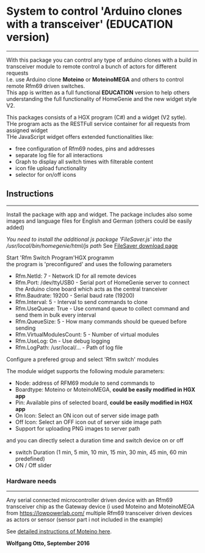 # System to control 'Arduino clones with a transceiver' (EDUCATION version)
---
With this package you can control any type of arduino clones with a build in transceiver module to remote control a bunch of actors for different requests   
I.e. use Arduino clone **Moteino** or **MoteinoMEGA** and others to control remote Rfm69 driven switches.  
This app is written as a full functional **EDUCATION** version to help others understanding the full functionality of HomeGenie and the new widget style V2.

This packages consists of a HGX program (C#) and a widget (V2 sytle). THe program acts as the RESTFull service container for all requests from assigned widget   
THe JavaScript widget offers extended functionalities like: 
+ free configuration of Rfm69 nodes, pins and addresses 
+ separate log file for all interactions
+ Graph to display all switch times with filterable content
+ icon file upload functionality
+ selector for on/off icons

## Instructions
---
Install the package with app and widget.
The package includes also some images and language files for English and German (others could be easily added)

*You need to install the additional js package 'FileSaver.js' into the /usr/local/bin/homegenie/html/js path* 
See <a href="https://github.com/eligrey/FileSaver.js/"> FileSaver download page</a>

Start 'Rfm Switch Program'HGX programm   
the program is 'preconfigured' and uses the following parameters

+ Rfm.NetId: 			7  		- Network ID for all remote devices
+ Rfm.Port:  			/dev/ttyUSB0 	- Serial port of HomeGenie server to connect the Arduino clone board which acts as the central tranceiver
+ Rfm.Baudrate:			19200		- Serial baud rate (19200)
+ Rfm.Interval:			5		- Interval to send commands to clone
+ Rfm.UseQueue:			True		- Use command queue to collect command and send them in bulk every interval
+ Rfm.QueueSize:			5		- How many commands should be queued before sending
+ Rfm.VirtualModulesCount:	5		- Number of virtual modules
+ Rfm.UseLog:			On		- Use debug logging
+ Rfm.LogPath:			/usr/local/...	- Path of log file

Configure a prefered group and select  'Rfm switch' modules

The module widget supports the following module parameters:

+ Node:				address of RFM69 module to send commands to
+ Boardtype:		Moteino or MoteinoMEGA, **could be easily modified in HGX app**
+ Pin:				Available pins of selected board, **could be easily modified in HGX app**
+ On Icon:			Select an ON icon out of server side image path
+ Off Icon:			Select an OFF icon out of server side image path
+ Support for uploading PNG images to server path
	
and you can directly select a duration time and switch device on or off
+ switch Duration (1 min, 5 min, 10 min, 15 min, 30 min, 45 min, 60 min predefined) 
+ ON / Off slider

### Hardware needs
---
Any serial connected microcontroller driven device with an Rfm69 transceiver chip as the Gateway device (i used Moteino and MoteinoMEGA from https://lowpowerlab.com/
multiple Rfm69 transceiver driven devices as actors or sensor (sensor part i not included in the example)

See <a href="https://lowpowerlab.com/category/moteino/">detailed instructions of Moteino here</a>.   

**Wolfgang Otto, September 2016**


